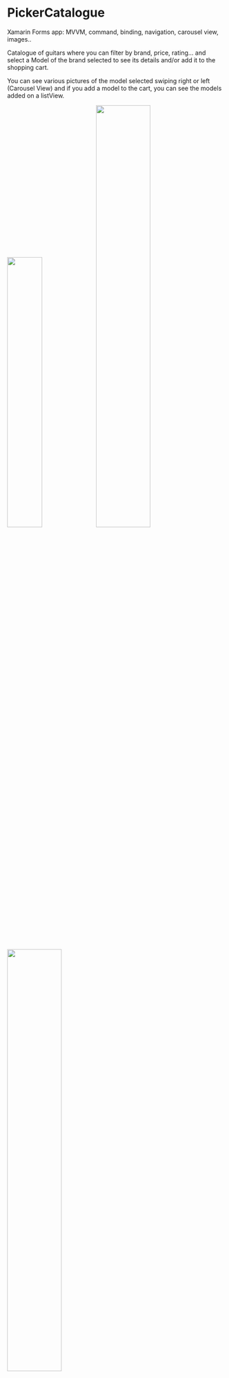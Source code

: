 # PickerCatalogue

Xamarin Forms app: MVVM, command, binding, navigation, carousel view, images..

Catalogue of guitars where you can filter by brand, price, rating... and select a Model of the brand selected to see its details and/or add it to the shopping cart.

You can see various pictures of the model selected swiping right or left (Carousel View) and if you add a model to the cart, you can see the models added on a listView.


<img src="https://user-images.githubusercontent.com/26234592/228909832-65179232-59fa-4610-9988-3fb7c9f76158.jpg" width=40% height=40% margin-left=auto margin-right=auto display=block>



<img src="https://user-images.githubusercontent.com/26234592/228909866-680b2f9d-d764-4482-95af-951672889b78.jpg" width=50% height=50%>



<img src="https://user-images.githubusercontent.com/26234592/228909909-ef36f9cb-7400-4b1f-9ab7-2770e2341c5f.jpg" width=50% height=50%>
